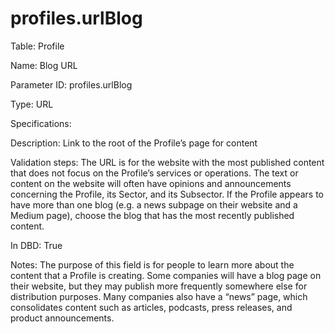 # profiles.urlBlog

Table: Profile

Name: Blog URL

Parameter ID: profiles.urlBlog

Type: URL

Specifications: 

Description: Link to the root of the Profile’s page for content

Validation steps: The URL is for the website with the most published content that does not focus on the Profile’s services or operations. The text or content on the website will often have opinions and announcements concerning the Profile, its Sector, and its Subsector. If the Profile appears to have more than one blog (e.g. a news subpage on their website and a Medium page), choose the blog that has the most recently published content.

In DBD: True

Notes: The purpose of this field is for people to learn more about the content that a Profile is creating. Some companies will have a blog page on their website, but they may publish more frequently somewhere else for distribution purposes. Many companies also have a “news” page, which consolidates content such as articles, podcasts, press releases, and product announcements.

